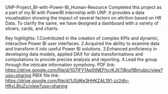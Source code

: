 UNP-Project_BI-with-Power-BI_Human-Resource
Completed this project as a part of my BI with PowerBI internship with UNP. It provides a data visualisation showing the impact of several factors on attrition based on HR Data. To clarify the same, we have designed a dashboard with a variety of slicers, cards, and charts.

Key highlights:
1.Contributed in the creation of complex KPIs and dynamic, interactive Power Bl user interfaces.
2.Acquired the ability to examine data and transform it into useful Power BI solutions.
3.Enhanced proficiency in developing data models, applied DAX for data transformations and computations to provide precise analysis and reporting.
4.Lead the group through the intricate information symphony.
PDF link: https://drive.google.com/file/d/1G7jFY1Ap0tNEFhcrKJX7iBnzflBmubjc/view?usp=sharing
PBIX file link: https://drive.google.com/file/d/1JSdKe3HHKZAL191-zz2dlv-HKyL8luZo/view?usp=sharing
